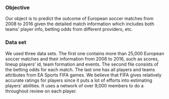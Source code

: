 ### Objective

Our object is to predict the outcome of European soccer matches from 2008 to 2016 given the detailed match information which includes both teams’ player info, betting odds from different providers, etc.

### Data set

We used three data sets. The first one contains more than 25,000 European soccer matches and their information from 2008 to 2016, such as scores, lineup players’ id, team formation and events. The second file consists of the betting odds for each match. The last one has all players and teams attributes from EA Sports FIFA games. We believe that FIFA gives relatively accurate ratings for players since it puts a lot of efforts into estimating players’ abilities. It uses a network of over 9,000 members to do a throughout review on each player.

